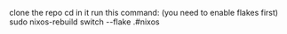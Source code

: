 clone the repo
cd in it
run this command: (you need to enable flakes first)
sudo nixos-rebuild switch --flake .#nixos
